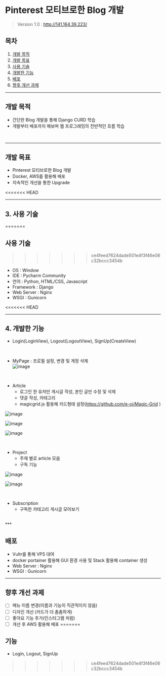 # Pinterest 모티브로한 Blog 개발
> Version 1.0 : http://141.164.39.223/

## 목차

1. [개발 목적](#개발-목적)
2. [개발 목표](#개발-목표)
3. [사용 기술](#사용-기술)
4. [개발한 기능](#개발한-기능)
5. [배포](#배포)
6. [향후 개선 과제](#향후-개선-과제)

***

## 개발 목적


- 간단한 Blog 개발을 통해 Django CURD 학습
- 개발부터 배포까지 해보며 웹 프로그래밍의 전반적인 흐름 학습
<br>

***

## 개발 목표

- Pinterest 모티브로한 Blog 개발
- Docker, AWS를 활용해 배포
- 지속적인 개선을 통한 Upgrade

<<<<<<< HEAD
***

## 3. 사용 기술
=======
## 사용 기술
>>>>>>> ce4feed7624dade501e4f3f46e06c32bccc3454b

- OS : Window
- IDE : Pycharm Community
- 언어 : Python, HTML/CSS, Javascript
- Framework : Django
- Web Server : Nginx
- WSGI : Gunicorn

<<<<<<< HEAD
***

## 4. 개발한 기능

- Login(LoginView), Logout(LogoutView), SignUp(CreateView)

<br>

- MyPage : 프로필 설정, 변경 및 계정 삭제 <br>
![image](https://user-images.githubusercontent.com/76996686/133378848-7b673f58-5214-4bfd-9e1f-87732ec00970.png)

<br>

- Article
  - 로그인 한 유저만 게시글 작성, 본인 글만 수정 및 삭제 
  - 댓글 작성, 카테고리 
  - magicgrid.js 활용해 카드형태 설정(https://github.com/e-oj/Magic-Grid )

![image](https://user-images.githubusercontent.com/76996686/133379495-c51846f8-1c7b-419f-8cfd-8c8408b3319c.png)

![image](https://user-images.githubusercontent.com/76996686/133379610-8b3a2ef4-2359-47d3-911c-3ca3a8c856bb.png)

![image](https://user-images.githubusercontent.com/76996686/133380365-5491e19d-46ba-4d5b-9d59-ee1da9cdecf0.png)

<br>

- Project
  - 주제 별로 article 모음
  - 구독 기능

![image](https://user-images.githubusercontent.com/76996686/133379820-d2c4353a-2a33-48a5-9775-e7292346cb3d.png)

![image](https://user-images.githubusercontent.com/76996686/133380071-24387e25-235a-4ea1-8b92-aa496165f0a0.png)

<br>

- Subscription
  - 구독한 카테고리 게시글 모아보기

<br>
***

## 배포

- Vultr를 통해 VPS 대여 
- docker portainer 활용해 GUI 환경 사용 및 Stack 활용해 container 생성
- Web Server : Nginx
- WSGI : Gunicorn

***

## 향후 개선 과제

- [ ] 메뉴 이름 변경(이름과 기능이 직관적이지 않음)
- [ ] 디자인 개선 (카드가 더 촘촘하게)
- [ ] 좋아요 기능 추가(인스타그램 처럼)
- [ ] 개선 후 AWS 활용해 배포
=======
## 기능

- Login, Logout, SignUp
>>>>>>> ce4feed7624dade501e4f3f46e06c32bccc3454b
